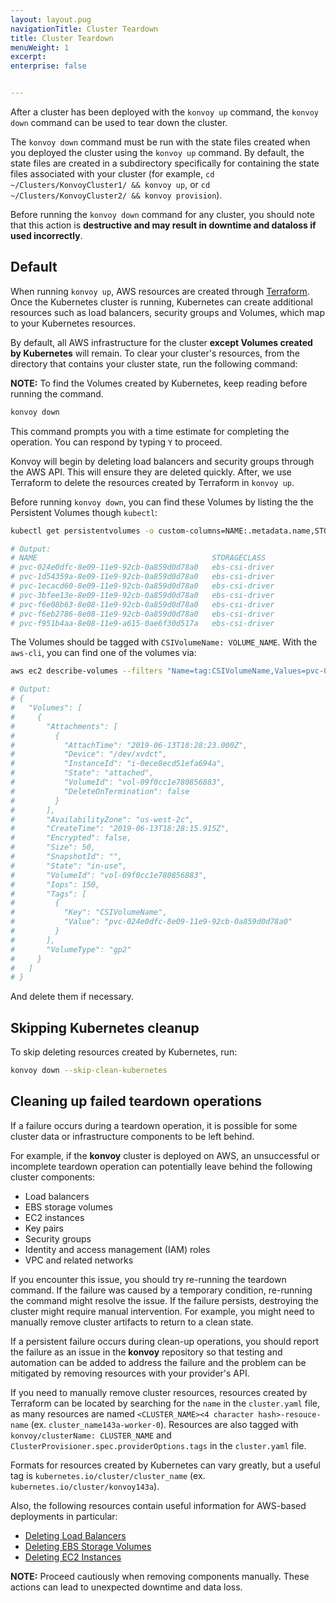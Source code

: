 ```yaml
---
layout: layout.pug
navigationTitle: Cluster Teardown
title: Cluster Teardown
menuWeight: 1
excerpt: 
enterprise: false


---
```


After a cluster has been deployed with the `konvoy up` command, the `konvoy down` command can be used to tear down the cluster.

The `konvoy down` command must be run with the state files created when you deployed the cluster using the `konvoy up` command. By default, the state files are created in a subdirectory specifically for containing the state files associated with your cluster (for example,  `cd ~/Clusters/KonvoyCluster1/ && konvoy up`, or `cd ~/Clusters/KonvoyCluster2/ && konvoy provision`).

Before running the `konvoy down` command for any cluster, you should note that this action is **destructive and may result in downtime and dataloss if used incorrectly**.

## Default

When running `konvoy up`, AWS resources are created through [Terraform][terraform].
Once the Kubernetes cluster is running, Kubernetes can create additional resources such as load balancers, security groups and Volumes, which map to your Kubernetes resources.

By default, all AWS infrastructure for the cluster **except Volumes created by Kubernetes** will remain.
To clear your cluster's resources, from the directory that contains your cluster state, run the following command:

**NOTE:** To find the Volumes created by Kubernetes, keep reading before running the command.

```bash
konvoy down
```

This command prompts you with a time estimate for completing the operation. You can respond by typing `Y` to proceed.

Konvoy will begin by deleting load balancers and security groups through the AWS API. This will ensure they are deleted quickly.
After, we use Terraform to delete the resources created by Terraform in `konvoy up`.

Before running `konvoy down`, you can find these Volumes by listing the the Persistent Volumes though `kubectl`:

```bash
kubectl get persistentvolumes -o custom-columns=NAME:.metadata.name,STORAGECLASS:.spec.storageClassName

# Output:
# NAME                                       STORAGECLASS
# pvc-024e0dfc-8e09-11e9-92cb-0a859d0d78a0   ebs-csi-driver
# pvc-1d54359a-8e09-11e9-92cb-0a859d0d78a0   ebs-csi-driver
# pvc-1ecacd60-8e09-11e9-92cb-0a859d0d78a0   ebs-csi-driver
# pvc-3bfee13e-8e09-11e9-92cb-0a859d0d78a0   ebs-csi-driver
# pvc-f6e08b63-8e08-11e9-92cb-0a859d0d78a0   ebs-csi-driver
# pvc-f6eb2786-8e08-11e9-92cb-0a859d0d78a0   ebs-csi-driver
# pvc-f951b4aa-8e08-11e9-a615-0ae6f30d517a   ebs-csi-driver
```

The Volumes should be tagged with `CSIVolumeName: VOLUME_NAME`. With the `aws-cli`, you can find one of the volumes via:

```bash
aws ec2 describe-volumes --filters "Name=tag:CSIVolumeName,Values=pvc-024e0dfc-8e09-11e9-92cb-0a859d0d78a0"

# Output:
# {
#   "Volumes": [
#     {
#       "Attachments": [
#         {
#           "AttachTime": "2019-06-13T18:28:23.000Z",
#           "Device": "/dev/xvdct",
#           "InstanceId": "i-0ece8ecd51efa694a",
#           "State": "attached",
#           "VolumeId": "vol-09f0cc1e780856883",
#           "DeleteOnTermination": false
#         }
#       ],
#       "AvailabilityZone": "us-west-2c",
#       "CreateTime": "2019-06-13T18:28:15.915Z",
#       "Encrypted": false,
#       "Size": 50,
#       "SnapshotId": "",
#       "State": "in-use",
#       "VolumeId": "vol-09f0cc1e780856883",
#       "Iops": 150,
#       "Tags": [
#         {
#           "Key": "CSIVolumeName",
#           "Value": "pvc-024e0dfc-8e09-11e9-92cb-0a859d0d78a0"
#         }
#       ],
#       "VolumeType": "gp2"
#     }
#   ]
# }
```

And delete them if necessary.

## Skipping Kubernetes cleanup

To skip deleting resources created by Kubernetes, run:

```bash
konvoy down --skip-clean-kubernetes
```

## Cleaning up failed teardown operations

If a failure occurs during a teardown operation, it is possible for some cluster data or infrastructure components to be left behind.

For example, if the **konvoy** cluster is deployed on AWS, an unsuccessful or incomplete teardown operation can potentially leave behind the following cluster components:

* Load balancers
* EBS storage volumes
* EC2 instances
* Key pairs
* Security groups
* Identity and access management (IAM) roles
* VPC and related networks

If you encounter this issue, you should try re-running the teardown command. If the failure was caused by a temporary condition, re-running the command might resolve the issue. If the failure persists, destroying the cluster might require manual intervention. For example, you might need to manually remove cluster artifacts to return to a clean state.

If a persistent failure occurs during clean-up operations, you should report the failure as an issue in the **konvoy** repository so that testing and automation can be added to address the failure and the problem can be mitigated by removing resources with your provider's API.

If you need to manually remove cluster resources, resources created by Terraform can be located by searching for the `name` in the `cluster.yaml` file,
as many resources are named `<CLUSTER_NAME><4 character hash>-resouce-name` (ex. `cluster_name143a-worker-0`).
Resources are also tagged with `konvoy/clusterName: CLUSTER_NAME` and `ClusterProvisioner.spec.providerOptions.tags` in the `cluster.yaml` file.

Formats for resources created by Kubernetes can vary greatly, but a useful tag is `kubernetes.io/cluster/cluster_name` (ex. `kubernetes.io/cluster/konvoy143a`).

Also, the following resources contain useful information for AWS-based deployments in particular:

* [Deleting Load Balancers][0]
* [Deleting EBS Storage Volumes][1]
* [Deleting EC2 Instances][2]

**NOTE:** Proceed cautiously when removing components manually.
These actions can lead to unexpected downtime and data loss.

[0]:https://docs.aws.amazon.com/elasticloadbalancing/latest/application/load-balancer-delete.html
[1]:https://docs.aws.amazon.com/AWSEC2/latest/UserGuide/ebs-deleting-volume.html
[2]:https://docs.aws.amazon.com/AWSEC2/latest/UserGuide/terminating-instances.html
[terraform]: https://www.terraform.io
